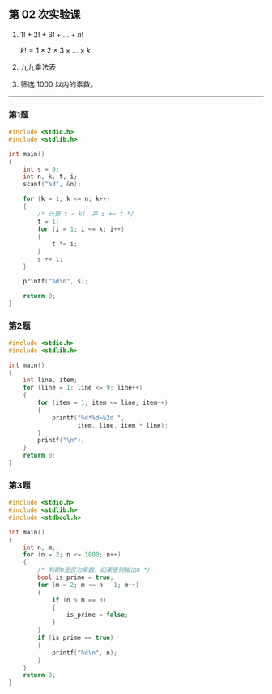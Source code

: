 ## 第 02 次实验课


1. $1! + 2! + 3! + \dots + n!$

    $k! = 1 \times 2 \times 3 \times \dots \times k$

2. 九九乘法表

3. 筛选 $1000$ 以内的素数。

---

### 第1题

```c
#include <stdio.h>
#include <stdlib.h>

int main()
{
    int s = 0;
    int n, k, t, i;
    scanf("%d", &n);

    for (k = 1; k <= n; k++)
    {
        /* 计算 t = k!，并 s += t */
        t = 1;
        for (i = 1; i <= k; i++)
        {
            t *= i;
        }
        s += t;
    }

    printf("%d\n", s);

    return 0;
}
```



### 第2题

```c
#include <stdio.h>
#include <stdlib.h>

int main()
{
    int line, item;
    for (line = 1; line <= 9; line++)
    {
        for (item = 1; item <= line; item++)
        {
            printf("%d*%d=%2d ",
                   item, line, item * line);
        }
        printf("\n");
    }
    return 0;
}
```



### 第3题

```c
#include <stdio.h>
#include <stdlib.h>
#include <stdbool.h>

int main()
{
    int n, m;
    for (n = 2; n <= 1000; n++)
    {
        /* 判断n是否为素数，如果是则输出n */
        bool is_prime = true;
        for (m = 2; m <= n - 1; m++)
        {
            if (n % m == 0)
            {
                is_prime = false;
            }
        }
        if (is_prime == true)
        {
            printf("%d\n", n);
        }
    }
    return 0;
}
```


<script type="text/x-mathjax-config">
        MathJax.Hub.Config({
            tex2jax: {inlineMath: [['$','$'], ['\\(','\\)']]},
            "HTML-CSS": {linebreaks: {automatic: true}}
        });
</script>
<script src="//cdn.bootcss.com/mathjax/2.7.5/MathJax.js?config=TeX-AMS-MML_HTMLorMML"></script>
